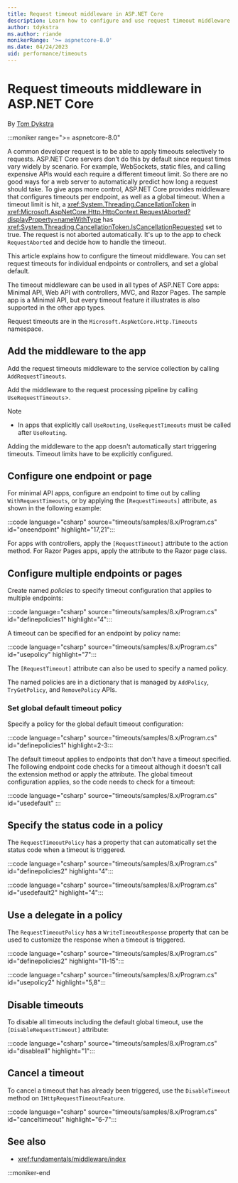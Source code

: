 ```yaml
---
title: Request timeout middleware in ASP.NET Core
description: Learn how to configure and use request timeout middleware in ASP.NET Core.
author: tdykstra
ms.author: riande
monikerRange: '>= aspnetcore-8.0'
ms.date: 04/24/2023
uid: performance/timeouts
---
```

# Request timeouts middleware in ASP.NET Core

By [Tom Dykstra](https://github.com/tdykstra)

:::moniker range=">= aspnetcore-8.0"

A common developer request is to be able to apply timeouts selectively to requests. ASP.NET Core servers don't do this by default since request times vary widely by scenario. For example, WebSockets, static files, and calling expensive APIs would each require a different timeout limit. So there are no good ways for a web server to automatically predict how long a request should take. To give apps more control, ASP.NET Core provides middleware that configures timeouts per endpoint, as well as a global timeout. When a timeout limit is hit, a <xref:System.Threading.CancellationToken> in <xref:Microsoft.AspNetCore.Http.HttpContext.RequestAborted?displayProperty=nameWithType> has <xref:System.Threading.CancellationToken.IsCancellationRequested> set to true. The request is not aborted automatically. It's up to the app to check `RequestAborted` and decide how to handle the timeout.

This article explains how to configure the timeout middleware. You can set request timeouts for individual endpoints or controllers, and set a global default.

The timeout middleware can be used in all types of ASP.NET Core apps: Minimal API, Web API with controllers, MVC, and Razor Pages. The sample app is a Minimal API, but every timeout feature it illustrates is also supported in the other app types.

Request timeouts are in the `Microsoft.AspNetCore.Http.Timeouts` namespace.

## Add the middleware to the app

Add the request timeouts middleware to the service collection by calling `AddRequestTimeouts`.

Add the middleware to the request processing pipeline by calling `UseRequestTimeouts`>.

> [!NOTE]
> * In apps that explicitly call `UseRouting`, `UseRequestTimeouts` must be called after `UseRouting`.

Adding the middleware to the app doesn't automatically start triggering timeouts. Timeout limits have to be explicitly configured.

## Configure one endpoint or page

For minimal API apps, configure an endpoint to time out by calling `WithRequestTimeouts`, or by applying the `[RequestTimeouts]` attribute, as shown in the following example:

:::code language="csharp" source="timeouts/samples/8.x/Program.cs" id="oneendpoint" highlight="17,21":::

For apps with controllers, apply the `[RequestTimeout]` attribute to the action method. For Razor Pages apps, apply the attribute to the Razor page class.

## Configure multiple endpoints or pages

Create named *policies* to specify timeout configuration that applies to multiple endpoints:

:::code language="csharp" source="timeouts/samples/8.x/Program.cs" id="definepolicies1" highlight="4":::

A timeout can be specified for an endpoint by policy name:

:::code language="csharp" source="timeouts/samples/8.x/Program.cs" id="usepolicy" highlight="7":::

The `[RequestTimeout]` attribute can also be used to specify a named policy.

The named policies are in a dictionary that is managed by `AddPolicy`, `TryGetPolicy`, and `RemovePolicy` APIs.

### Set global default timeout policy

Specify a policy for the global default timeout configuration:

:::code language="csharp" source="timeouts/samples/8.x/Program.cs" id="definepolicies1" highlight=2-3:::

The default timeout applies to endpoints that don't have a timeout specified. The following endpoint code checks for a timeout although it doesn't call the extension method or apply the attribute. The global timeout configuration applies, so the code needs to check for a timeout:

:::code language="csharp" source="timeouts/samples/8.x/Program.cs" id="usedefault" :::

## Specify the status code in a policy

The `RequestTimeoutPolicy` has a property that can automatically set the status code when a timeout is triggered.

:::code language="csharp" source="timeouts/samples/8.x/Program.cs" id="definepolicies2" highlight="4":::

:::code language="csharp" source="timeouts/samples/8.x/Program.cs" id="usedefault2" highlight="4":::

## Use a delegate in a policy

The `RequestTimeoutPolicy` has a `WriteTimeoutResponse` property that can be used to customize the response when a timeout is triggered.

:::code language="csharp" source="timeouts/samples/8.x/Program.cs" id="definepolicies2" highlight="11-15":::

:::code language="csharp" source="timeouts/samples/8.x/Program.cs" id="usepolicy2" highlight="5,8":::

## Disable timeouts

To disable all timeouts including the default global timeout, use the `[DisableRequestTimeout]` attribute:

:::code language="csharp" source="timeouts/samples/8.x/Program.cs" id="disableall" highlight="1":::

## Cancel a timeout

To cancel a timeout that has already been triggered, use the `DisableTimeout` method on `IHttpRequestTimeoutFeature`.

:::code language="csharp" source="timeouts/samples/8.x/Program.cs" id="canceltimeout" highlight="6-7":::

## See also

* <xref:fundamentals/middleware/index>

:::moniker-end
